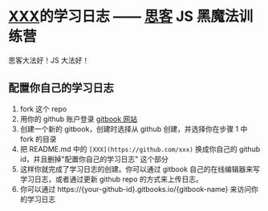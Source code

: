 # [XXX](https://github.com/xxx)的学习日志 —— [思客](http://sike.io) JS 黑魔法训练营
思客大法好！JS 大法好！

## 配置你自己的学习日志
1. fork 这个 repo
2. 用你的 github 账户登录 [gitbook 网站](https://www.gitbook.com/)
3. 创建一个新的 gitbook，创建时选择从 github 创建，并选择你在步骤 1 中 fork 的目录
4. 把 README.md 中的 `[XXX](https://github.com/xxx)` 换成你自己的 github id，并且删掉"配置你自己的学习日志" 这个部分
5. 这样你就完成了学习日志的创建。你可以通过 gitbook 自己的在线编辑器来写学习日志，或者通过更新 github repo 的方式来上传日志。
6. 你可以通过 https://{your-github-id}.gitbooks.io/{gitbook-name} 来访问你的学习日志
